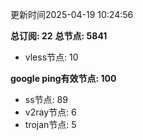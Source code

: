 更新时间2025-04-19 10:24:56

**总订阅: 22**
**总节点: 5841**
- vless节点: 10

**google ping有效节点: 100**
- ss节点: 89
- v2ray节点: 6
- trojan节点: 5
